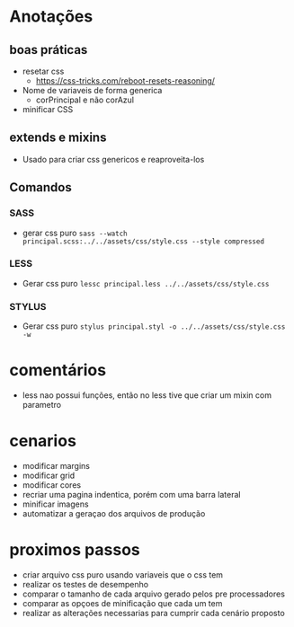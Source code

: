 # Anotações

## boas práticas
- resetar css
    - https://css-tricks.com/reboot-resets-reasoning/
- Nome de variaveis de forma generica
    - corPrincipal e não corAzul
- minificar CSS



## extends e mixins
- Usado para criar css genericos e reaproveita-los

## Comandos

### SASS
- gerar css puro
`sass --watch principal.scss:../../assets/css/style.css --style compressed`

### LESS
- Gerar css puro
`lessc principal.less ../../assets/css/style.css`

### STYLUS
- Gerar css puro
`stylus principal.styl -o ../../assets/css/style.css -w`

# comentários
- less nao possui funções, então no less tive que criar um mixin com parametro

# cenarios
- modificar margins
- modificar grid
- modificar cores
- recriar uma pagina indentica, porém com uma barra lateral
- minificar imagens
- automatizar a geraçao dos arquivos de produção

# proximos passos
- criar arquivo css puro usando variaveis que o css tem
- realizar os testes de desempenho
- comparar o tamanho de cada arquivo gerado pelos pre processadores
- comparar as opçoes de minificação que cada um tem
- realizar as alterações necessarias para cumprir cada cenário proposto
